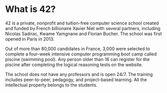 # What is 42?

42 is a private, nonprofit and tuition-free computer science school created and funded by French billionaire Xavier Niel with several partners, including Nicolas Sadirac, Kwame Yamgnane and Florian Bucher. The school was first opened in Paris in 2013.

Out of more than 80,000 candidates in France, 3,000 were selected to complete a four-week intensive computer programming boot camp called piscine (swimming pool). Any person older than 16 can register for the piscine after completing the logical reasoning tests on the website.

The school does not have any professors and is open 24/7. The training includes peer-to-peer, pedagogy, and project-based learning. All the intellectual property belongs to the students.
